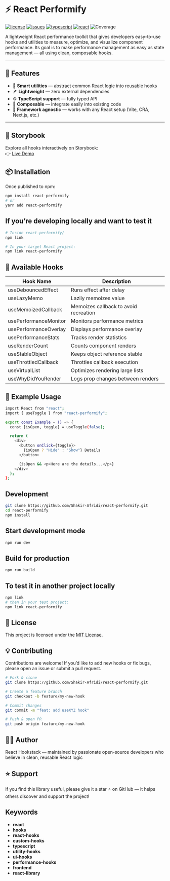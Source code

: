 # ⚡ React Performify

[![license](https://img.shields.io/github/license/Shakir-Afridi/react-performify)](LICENSE)
[![issues](https://img.shields.io/github/issues/Shakir-Afridi/react-performify)](https://github.com/Shakir-Afridi/react-performify/issues)
[![typescript](https://img.shields.io/badge/TypeScript-Ready-3178C6?logo=typescript)](https://www.typescriptlang.org/)
[![react](https://img.shields.io/badge/React-19+-61dafb?logo=react)](https://react.dev/)
![Coverage](https://img.shields.io/badge/Coverage-93%25-brightgreen)

A lightweight React performance toolkit that gives developers easy-to-use hooks and utilities to measure, optimize, and visualize component performance. Its goal is to make performance management as easy as state management — all using clean, composable hooks.

---

## 🚀 Features

- 🧠 **Smart utilities** — abstract common React logic into reusable hooks  
- 🪶 **Lightweight** — zero external dependencies  
- ⚙️ **TypeScript support** — fully typed API  
- 🧩 **Composable** — integrate easily into existing code  
- 🔧 **Framework agnostic** — works with any React setup (Vite, CRA, Next.js, etc.)

---

## 📘 Storybook

Explore all hooks interactively on Storybook:  
👉 [Live Demo](https://shakir-afridi.github.io/react-performify)

## 📦 Installation

Once published to npm:

```bash
npm install react-performify
# or
yarn add react-performify
```

## If you’re developing locally and want to test it

```bash
# Inside react-performify/
npm link

# In your target React project:
npm link react-performify
```

## 🧠 Available Hooks

| Hook Name                    | Description                           |
|------------------------------|---------------------------------------|
| useDebouncedEffect           | Runs effect after delay               |
| useLazyMemo                  | Lazily memoizes value                 |
| useMemoizedCallback          | Memoizes callback to avoid recreation |
| usePerformanceMonitor        | Monitors performance metrics          |
| usePerformanceOverlay        | Displays performance overlay          |
| usePerformanceStats          | Tracks render statistics              |
| useRenderCount               | Counts component renders              |
| useStableObject              | Keeps object reference stable         |
| useThrottledCallback         | Throttles callback execution          |
| useVirtualList               | Optimizes rendering large lists       |
| useWhyDidYouRender           | Logs prop changes between renders     |

## 🧩 Example Usage

```bash
import React from "react";
import { useToggle } from "react-performify";

export const Example = () => {
  const [isOpen, toggle] = useToggle(false);

  return (
    <div>
      <button onClick={toggle}>
        {isOpen ? "Hide" : "Show"} Details
      </button>

      {isOpen && <p>Here are the details...</p>}
    </div>
  );
};
```

## Development

```bash
git clone https://github.com/Shakir-Afridi/react-performify.git
cd react-performify
npm install
```

## Start development mode

```bash
npm run dev
```

## Build for production

```bash
npm run build
```

## To test it in another project locally

```bash
npm link
# then in your test project:
npm link react-performify
```

## 🧾 License

This project is licensed under the [MIT License](./LICENSE).

## 💡 Contributing

Contributions are welcome!
If you’d like to add new hooks or fix bugs, please open an issue or submit a pull request.

```bash
# Fork & clone
git clone https://github.com/Shakir-Afridi/react-performify.git

# Create a feature branch
git checkout -b feature/my-new-hook

# Commit changes
git commit -m "feat: add useXYZ hook"

# Push & open PR
git push origin feature/my-new-hook
```

## 👨‍💻 Author

React Hookstack — maintained by passionate open-source developers who believe in clean, reusable React logic

## ⭐ Support

If you find this library useful, please give it a star ⭐ on GitHub —
it helps others discover and support the project!

## Keywords

- **react**
- **hooks**
- **react-hooks**
- **custom-hooks**
- **typescript**
- **utility-hooks**
- **ui-hooks**
- **performance-hooks**
- **frontend**
- **react-library**
